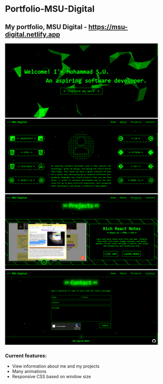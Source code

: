 # Portfolio-MSU-Digital
## My portfolio, MSU Digital - https://msu-digital.netlify.app

![MSU Digital Portfolio - Screenshot 1](screenshots/portfolio-screenshot-1.png)
![MSU Digital Portfolio - Screenshot 2](screenshots/portfolio-screenshot-2.png)
![MSU Digital Portfolio - Screenshot 3](screenshots/portfolio-screenshot-3.png)
![MSU Digital Portfolio - Screenshot 3](screenshots/portfolio-screenshot-4.png)

### Current features:
- View information about me and my projects
- Many animations
- Responsive CSS based on window size
